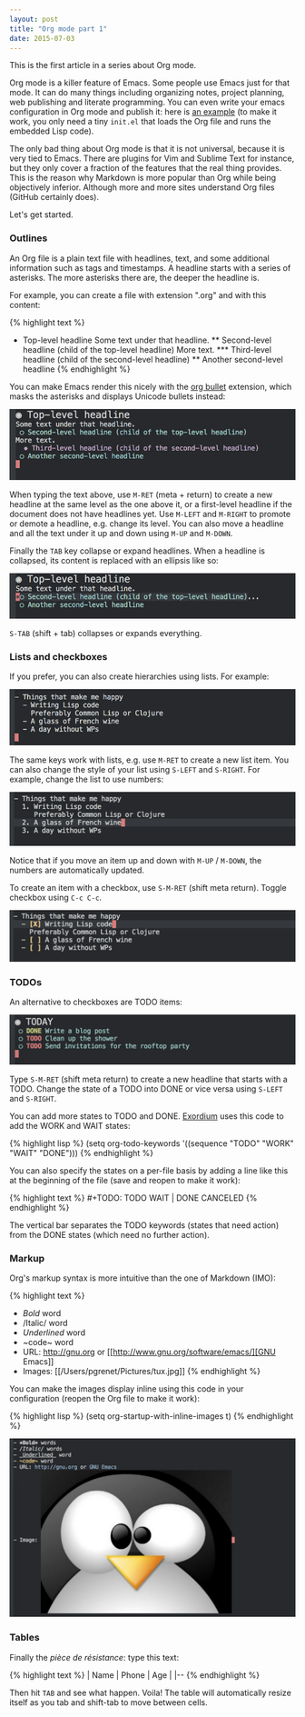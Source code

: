 ```yaml
---
layout: post
title: "Org mode part 1"
date: 2015-07-03
---
```


This is the first article in a series about Org mode.

Org mode is a killer feature of Emacs. Some people use Emacs just for that
mode. It can do many things including organizing notes, project planning, web
publishing and literate programming. You can even write your emacs
configuration in Org mode and publish it: here is
[an example](http://pages.sachachua.com/.emacs.d/Sacha.html) (to make it work,
you only need a tiny `init.el` that loads the Org file and runs the embedded
Lisp code).

The only bad thing about Org mode is that it is not universal, because it is
very tied to Emacs. There are plugins for Vim and Sublime Text for instance,
but they only cover a fraction of the features that the real thing
provides. This is the reason why Markdown is more popular than Org while being
objectively inferior. Although more and more sites understand Org files (GitHub
certainly does).

Let's get started.

### Outlines

An Org file is a plain text file with headlines, text, and some additional
information such as tags and timestamps. A headline starts with a series of
asterisks. The more asterisks there are, the deeper the headline is.

For example, you can create a file with extension ".org" and with this content:

{% highlight text %}
* Top-level headline
Some text under that headline.
** Second-level headline (child of the top-level headline)
More text.
*** Third-level headline (child of the second-level headline)
** Another second-level headline
{% endhighlight %}

You can make Emacs render this nicely with the
[org bullet](https://github.com/sabof/org-bullets) extension, which masks the
asterisks and displays Unicode bullets instead:

![Org-mode1](/assets/org-mode1.png)

When typing the text above, use `M-RET` (meta + return) to create a new
headline at the same level as the one above it, or a first-level headline if
the document does not have headlines yet. Use `M-LEFT` and `M-RIGHT` to promote
or demote a headline, e.g. change its level. You can also move a headline and
all the text under it up and down using `M-UP` and `M-DOWN`.

Finally the `TAB` key collapse or expand headlines. When a headline is
collapsed, its content is replaced with an ellipsis like so:

![Org-mode2](/assets/org-mode2.png)

`S-TAB` (shift + tab) collapses or expands everything.

### Lists and checkboxes

If you prefer, you can also create hierarchies using lists. For example:

![Org-mode3](/assets/org-mode3.png)

The same keys work with lists, e.g. use `M-RET` to create a new list item. You
can also change the style of your list using `S-LEFT` and `S-RIGHT`. For
example, change the list to use numbers:

![Org-mode4](/assets/org-mode4.png)

Notice that if you move an item up and down with `M-UP` / `M-DOWN`, the numbers
are automatically updated.

To create an item with a checkbox, use `S-M-RET` (shift meta return). Toggle
checkbox using `C-c C-c`.

![Org-mode5](/assets/org-mode5.png)

### TODOs

An alternative to checkboxes are TODO items:

![Org-mode6](/assets/org-mode6.png)

Type `S-M-RET` (shift meta return) to create a new headline that starts with a
TODO. Change the state of a TODO into DONE or vice versa using `S-LEFT` and
`S-RIGHT`.

You can add more states to TODO and
DONE. [Exordium](https://github.com/philippe-grenet/exordium) uses this code to
add the WORK and WAIT states:

{% highlight lisp %}
(setq org-todo-keywords
      '((sequence "TODO" "WORK" "WAIT" "DONE")))
{% endhighlight %}

You can also specify the states on a per-file basis by adding a line like this
at the beginning of the file (save and reopen to make it work):

{% highlight text %}
#+TODO: TODO WAIT | DONE CANCELED
{% endhighlight %}

The vertical bar separates the TODO keywords (states that need action) from the
DONE states (which need no further action).

### Markup

Org's markup syntax is more intuitive than the one of Markdown (IMO):

{% highlight text %}
- *Bold* word
- /Italic/ word
- _Underlined_ word
- ~code~ word
- URL: http://gnu.org or [[http://www.gnu.org/software/emacs/][GNU Emacs]]
- Images: [[/Users/pgrenet/Pictures/tux.jpg]]
{% endhighlight %}

You can make the images display inline using this code in your configuration
(reopen the Org file to make it work):

{% highlight lisp %}
(setq org-startup-with-inline-images t)
{% endhighlight %}

![Org-mode7](/assets/org-mode7.png)

### Tables

Finally the *pi&egrave;ce de r&eacute;sistance*: type this text:

{% highlight text %}
| Name | Phone | Age |
|--
{% endhighlight %}

Then hit `TAB` and see what happen. Voila! The table will automatically
resize itself as you tab and shift-tab to move between cells.
